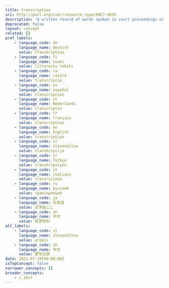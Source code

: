 ```yaml
---
title: transcription
uri: http://purl.org/coar/resource_type/6NC7-GK9S
description: 'A written record of words spoken in court proceedings or in a speech, interview, broadcast, or sound recording. [Source: Adapted from https://products.abc-clio.com/ODLIS/odlis_t.aspx]'
deprecated: false
layout: concept
related: []
pref_labels:
    - language_code: de
      language_name: Deutsch
      value: Transkription
    - language_code: fi
      language_name: suomi
      value: litteroitu teksti
    - language_code: ca
      language_name: català
      value: transcripció
    - language_code: es
      language_name: español
      value: transcripción
    - language_code: nl
      language_name: Nederlands
      value: transcriptie
    - language_code: fr
      language_name: français
      value: transcription
    - language_code: en
      language_name: English
      value: transcription
    - language_code: sl
      language_name: slovenščina
      value: transkripcija
    - language_code: tr
      language_name: Türkçe
      value: transkripsiyon
    - language_code: it
      language_name: italiano
      value: trascrizione
    - language_code: ru
      language_name: русский
      value: транскрипция
    - language_code: ja
      language_name: 日本語
      value: 文字起こし
    - language_code: zh
      language_name: 中文
      value: 转录资料
alt_labels:
    - language_code: sl
      language_name: slovenščina
      value: prepis
    - language_code: zh
      language_name: 中文
      value: 誊写记录
date: 2021-07-19T00:00:00Z
isTopConcept: false
narrower_concepts: []
broader_concepts:
    - c_18cf
---
```


